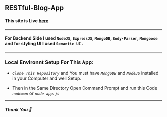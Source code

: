 ## RESTful-Blog-App ##
#### This site is Live [here](https://restful-blog-nodejs.herokuapp.com/)
---

#### For Backend Side I used `NodeJS`, `ExpressJS`, `MongoDB`, `Body-Parser`, `Mongoose` and for styling UI I used `Semantic UI` .
---

### Local Environnt Setup For This App:

* *`Clone This Repository`* and You must have *`MongoDB`* and *`NodeJS`* installed in your Computer and well Setup.

* Then in the Same Directory Open Command Prompt and run this Code *`nodemon`* or *`node app.js`*

---
##### Thank You :slightly_smiling_face: #####

